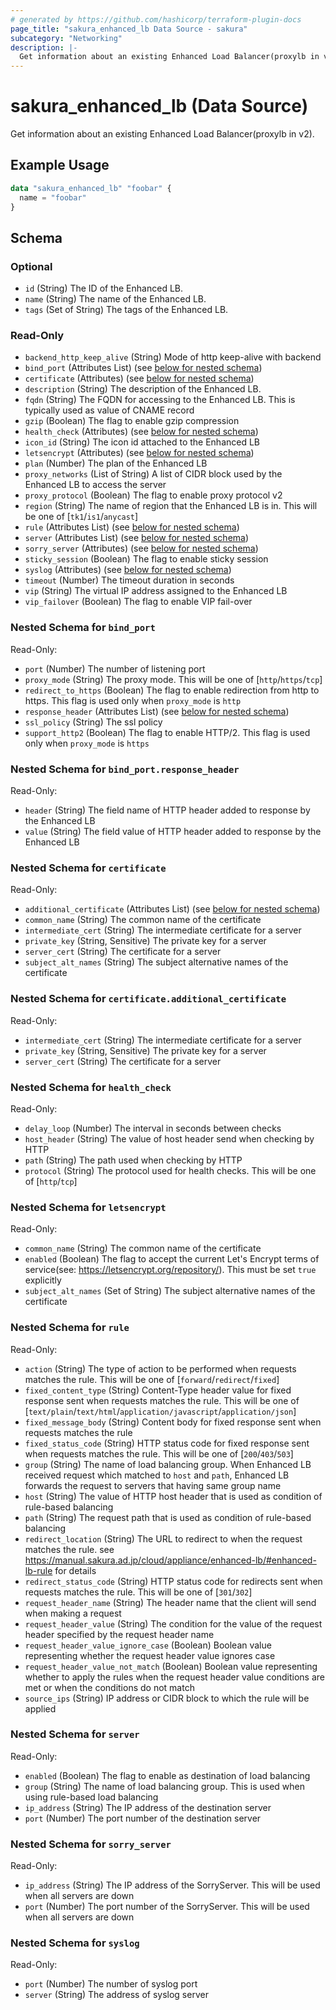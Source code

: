 ```yaml
---
# generated by https://github.com/hashicorp/terraform-plugin-docs
page_title: "sakura_enhanced_lb Data Source - sakura"
subcategory: "Networking"
description: |-
  Get information about an existing Enhanced Load Balancer(proxylb in v2).
---
```


# sakura_enhanced_lb (Data Source)

Get information about an existing Enhanced Load Balancer(proxylb in v2).

## Example Usage

```terraform
data "sakura_enhanced_lb" "foobar" {
  name = "foobar"
}
```

<!-- schema generated by tfplugindocs -->
## Schema

### Optional

- `id` (String) The ID of the Enhanced LB.
- `name` (String) The name of the Enhanced LB.
- `tags` (Set of String) The tags of the Enhanced LB.

### Read-Only

- `backend_http_keep_alive` (String) Mode of http keep-alive with backend
- `bind_port` (Attributes List) (see [below for nested schema](#nestedatt--bind_port))
- `certificate` (Attributes) (see [below for nested schema](#nestedatt--certificate))
- `description` (String) The description of the Enhanced LB.
- `fqdn` (String) The FQDN for accessing to the Enhanced LB. This is typically used as value of CNAME record
- `gzip` (Boolean) The flag to enable gzip compression
- `health_check` (Attributes) (see [below for nested schema](#nestedatt--health_check))
- `icon_id` (String) The icon id attached to the Enhanced LB
- `letsencrypt` (Attributes) (see [below for nested schema](#nestedatt--letsencrypt))
- `plan` (Number) The plan of the Enhanced LB
- `proxy_networks` (List of String) A list of CIDR block used by the Enhanced LB to access the server
- `proxy_protocol` (Boolean) The flag to enable proxy protocol v2
- `region` (String) The name of region that the Enhanced LB is in. This will be one of [`tk1`/`is1`/`anycast`]
- `rule` (Attributes List) (see [below for nested schema](#nestedatt--rule))
- `server` (Attributes List) (see [below for nested schema](#nestedatt--server))
- `sorry_server` (Attributes) (see [below for nested schema](#nestedatt--sorry_server))
- `sticky_session` (Boolean) The flag to enable sticky session
- `syslog` (Attributes) (see [below for nested schema](#nestedatt--syslog))
- `timeout` (Number) The timeout duration in seconds
- `vip` (String) The virtual IP address assigned to the Enhanced LB
- `vip_failover` (Boolean) The flag to enable VIP fail-over

<a id="nestedatt--bind_port"></a>
### Nested Schema for `bind_port`

Read-Only:

- `port` (Number) The number of listening port
- `proxy_mode` (String) The proxy mode. This will be one of [`http`/`https`/`tcp`]
- `redirect_to_https` (Boolean) The flag to enable redirection from http to https. This flag is used only when `proxy_mode` is `http`
- `response_header` (Attributes List) (see [below for nested schema](#nestedatt--bind_port--response_header))
- `ssl_policy` (String) The ssl policy
- `support_http2` (Boolean) The flag to enable HTTP/2. This flag is used only when `proxy_mode` is `https`

<a id="nestedatt--bind_port--response_header"></a>
### Nested Schema for `bind_port.response_header`

Read-Only:

- `header` (String) The field name of HTTP header added to response by the Enhanced LB
- `value` (String) The field value of HTTP header added to response by the Enhanced LB



<a id="nestedatt--certificate"></a>
### Nested Schema for `certificate`

Read-Only:

- `additional_certificate` (Attributes List) (see [below for nested schema](#nestedatt--certificate--additional_certificate))
- `common_name` (String) The common name of the certificate
- `intermediate_cert` (String) The intermediate certificate for a server
- `private_key` (String, Sensitive) The private key for a server
- `server_cert` (String) The certificate for a server
- `subject_alt_names` (String) The subject alternative names of the certificate

<a id="nestedatt--certificate--additional_certificate"></a>
### Nested Schema for `certificate.additional_certificate`

Read-Only:

- `intermediate_cert` (String) The intermediate certificate for a server
- `private_key` (String, Sensitive) The private key for a server
- `server_cert` (String) The certificate for a server



<a id="nestedatt--health_check"></a>
### Nested Schema for `health_check`

Read-Only:

- `delay_loop` (Number) The interval in seconds between checks
- `host_header` (String) The value of host header send when checking by HTTP
- `path` (String) The path used when checking by HTTP
- `protocol` (String) The protocol used for health checks. This will be one of [`http`/`tcp`]


<a id="nestedatt--letsencrypt"></a>
### Nested Schema for `letsencrypt`

Read-Only:

- `common_name` (String) The common name of the certificate
- `enabled` (Boolean) The flag to accept the current Let's Encrypt terms of service(see: https://letsencrypt.org/repository/). This must be set `true` explicitly
- `subject_alt_names` (Set of String) The subject alternative names of the certificate


<a id="nestedatt--rule"></a>
### Nested Schema for `rule`

Read-Only:

- `action` (String) The type of action to be performed when requests matches the rule. This will be one of [`forward`/`redirect`/`fixed`]
- `fixed_content_type` (String) Content-Type header value for fixed response sent when requests matches the rule. This will be one of [`text/plain`/`text/html`/`application/javascript`/`application/json`]
- `fixed_message_body` (String) Content body for fixed response sent when requests matches the rule
- `fixed_status_code` (String) HTTP status code for fixed response sent when requests matches the rule. This will be one of [`200`/`403`/`503`]
- `group` (String) The name of load balancing group. When Enhanced LB received request which matched to `host` and `path`, Enhanced LB forwards the request to servers that having same group name
- `host` (String) The value of HTTP host header that is used as condition of rule-based balancing
- `path` (String) The request path that is used as condition of rule-based balancing
- `redirect_location` (String) The URL to redirect to when the request matches the rule. see https://manual.sakura.ad.jp/cloud/appliance/enhanced-lb/#enhanced-lb-rule for details
- `redirect_status_code` (String) HTTP status code for redirects sent when requests matches the rule. This will be one of [`301`/`302`]
- `request_header_name` (String) The header name that the client will send when making a request
- `request_header_value` (String) The condition for the value of the request header specified by the request header name
- `request_header_value_ignore_case` (Boolean) Boolean value representing whether the request header value ignores case
- `request_header_value_not_match` (Boolean) Boolean value representing whether to apply the rules when the request header value conditions are met or when the conditions do not match
- `source_ips` (String) IP address or CIDR block to which the rule will be applied


<a id="nestedatt--server"></a>
### Nested Schema for `server`

Read-Only:

- `enabled` (Boolean) The flag to enable as destination of load balancing
- `group` (String) The name of load balancing group. This is used when using rule-based load balancing
- `ip_address` (String) The IP address of the destination server
- `port` (Number) The port number of the destination server


<a id="nestedatt--sorry_server"></a>
### Nested Schema for `sorry_server`

Read-Only:

- `ip_address` (String) The IP address of the SorryServer. This will be used when all servers are down
- `port` (Number) The port number of the SorryServer. This will be used when all servers are down


<a id="nestedatt--syslog"></a>
### Nested Schema for `syslog`

Read-Only:

- `port` (Number) The number of syslog port
- `server` (String) The address of syslog server
